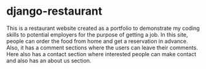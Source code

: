 # django-restaurant

This is a restaurant website created as a portfolio to demonstrate my coding skills to potential employers for the purpose of getting a job. In this site, people can order the food from home and get a reservation in advance. Also, it has a comment sections where the users can leave their comments. Here also has a contact section where interested people can make contact and also has an about us section.
